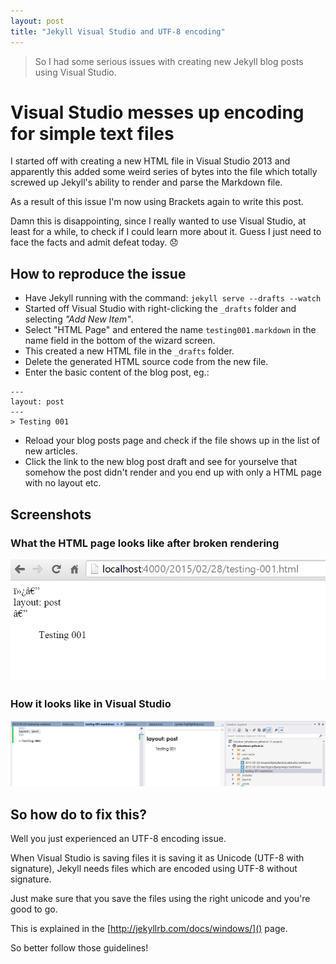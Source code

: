 ```yaml
---
layout: post
title: "Jekyll Visual Studio and UTF-8 encoding"
---
```


> So I had some serious issues with creating new Jekyll blog posts using Visual Studio.

# Visual Studio messes up encoding for simple text files

I started off with creating a new HTML file in Visual Studio 2013 and apparently this added some weird series of bytes into the file which totally screwed up Jekyll's ability to render and parse the Markdown file.

As a result of this issue I'm now using Brackets again to write this post.

Damn this is disappointing, since I really wanted to use Visual Studio, at least for a while, to check if I could learn more about it. Guess I just need to face the facts and admit defeat today. :disappointed: 

## How to reproduce the issue

- Have Jekyll running with the command: ``jekyll serve --drafts --watch``
- Started off Visual Studio with right-clicking the ``_drafts`` folder and selecting *"Add New Item"*.
- Select "HTML Page" and entered the name ``testing001.markdown`` in the name field in the bottom of the wizard screen.
- This created a new HTML file in the ``_drafts`` folder.
- Delete the generated HTML source code from the new file.
- Enter the basic content of the blog post, eg.:

```
---
layout: post
---
> Testing 001
```

- Reload your blog posts page and check if the file shows up in the list of new articles.
- Click the link to the new blog post draft and see for yourselve that somehow the post didn't render and you end up with only a HTML page with no layout etc.

## Screenshots

### What the HTML page looks like after broken rendering

![What the page looks like after rendering](/images/20150228-VisualStudioJekyllMarkdownIssue001.png)

### How it looks like in Visual Studio

![How it looks like in Visual Studio](/images/20150228-VisualStudioJekyllMarkdownIssue002.png)

## So how do to fix this?

Well you just experienced an UTF-8 encoding issue.

When Visual Studio is saving files it is saving it as Unicode (UTF-8 with signature), Jekyll needs files which are encoded using UTF-8 without signature.

Just make sure that you save the files using the right unicode and you're good to go.

This is explained in the [http://jekyllrb.com/docs/windows/]() page.

So better follow those guidelines!